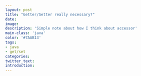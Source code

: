 ```yaml
---
layout: post
title: "Getter/Setter really necessary?"
date:
image:
description: 'Simple note about how I think about accessor'
main-class: 'java'
color: '#7AAB13'
tags:
- java
- get/set
categories:
twitter_text:
introduction:
---
```

